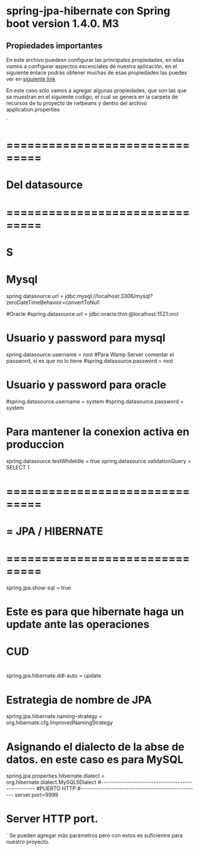 # spring-jpa-hibernate con Spring boot version 1.4.0. M3


## Propiedades importantes
En este archivo puedesn configurar las principales propiedades, en ellas vamos a configurar aspectos escenciales de nuestra aplicación, en el siguiente enlace podrás obtener muchas de esas propiedades las puedes ver en [siguiente link](http://docs.spring.io/spring-boot/docs/current/reference/html/common-application-properties.html)

En este caso sólo vamos a agregar algunas propiedades, que son las que se muestran en el siguiente codigo, el cual se genera en la carpeta de recursos de tu proyecto de netbeans y dentro del archivo application.properties


`
# ===============================
# Del datasource
# ===============================

# S

# Mysql
spring.datasource.url = jdbc:mysql://localhost:3306/mysql?zeroDateTimeBehavior=convertToNull

#Oracle
#spring.datasource.url = jdbc:oracle:thin:@localhost:1521:orcl

# Usuario y password para mysql
spring.datasource.username = root
#Para Wamp Server comentar el password, si es que no lo tiene 
#spring.datasource.password = root

# Usuario y password para oracle
#spring.datasource.username = system
#spring.datasource.password = system

# Para mantener la conexion activa en produccion
spring.datasource.testWhileIdle = true
spring.datasource.validationQuery = SELECT 1

# ===============================
# = JPA / HIBERNATE
# ===============================

spring.jpa.show-sql = true
# Este es para que hibernate haga un update ante las operaciones
# CUD
# 
spring.jpa.hibernate.ddl-auto = update
# Estrategia de nombre de JPA
spring.jpa.hibernate.naming-strategy = org.hibernate.cfg.ImprovedNamingStrategy
# Asignando el dialecto de la abse de datos. en este caso es para MySQL
spring.jpa.properties.hibernate.dialect = org.hibernate.dialect.MySQL5Dialect
#--------------------------------------------------
#PUERTO HTTP
#--------------------------------------------------
server.port=9999
 # Server HTTP port.

`
Se pueden agregar más parámetros pero con estos es suficientre para nuestro proyecto.


